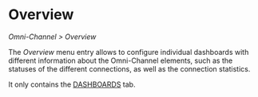 # Overview

*Omni-Channel > Overview*

The *Overview* menu entry allows to configure individual dashboards with different information about the Omni-Channel elements, such as the statuses of the different connections, as well as the connection statistics.

It only contains the [DASHBOARDS](./01a_Dashboards.md) tab.
